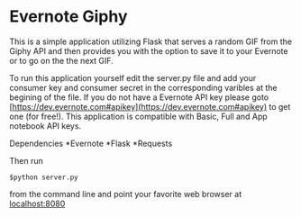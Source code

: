 Evernote Giphy
==============
This is a simple application utilizing Flask that serves a random GIF from the Giphy API and then provides you with the option to save it to your Evernote or to go on the the next GIF.

To run this application yourself edit the server.py file and add your consumer key and consumer secret in the corresponding varibles at the begining of the file.  If you do not have a Evernote API key please goto [https://dev.evernote.com#apikey](https://dev.evernote.com#apikey) to get one (for free!).  This application is compatible with Basic, Full and App notebook API keys.

Dependencies
*Evernote
*Flask
*Requests

Then run 

    $python server.py 

from the command line and point your favorite web browser at [localhost:8080](http://localhost:8080/)


